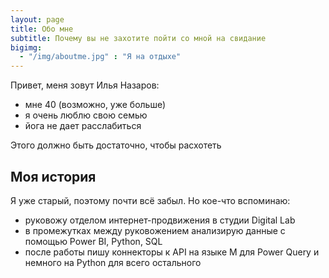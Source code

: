 ```yaml
---
layout: page
title: Обо мне
subtitle: Почему вы не захотите пойти со мной на свидание
bigimg:
  - "/img/aboutme.jpg" : "Я на отдыхе"
---
```


Привет, меня зовут Илья Назаров:

- мне 40 (возможно, уже больше)
- я очень люблю свою семью
- йога не дает расслабиться

Этого должно быть достаточно, чтобы расхотеть

## Моя история

Я уже старый, поэтому почти всё забыл. Но кое-что вспоминаю:
* руковожу отделом интернет-продвижения в студии Digital Lab
* в промежутках между руковожением анализирую данные с помощью Power BI, Python, SQL
* после работы пишу коннекторы к API на языке M для Power Query и немного на Python для всего остального
